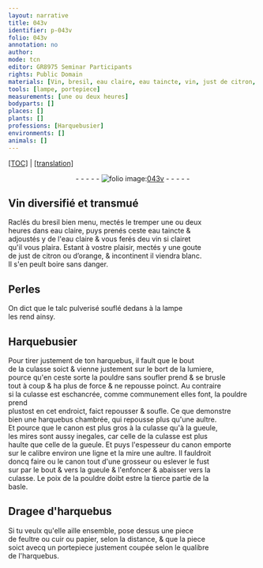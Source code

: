 ```yaml
---
layout: narrative
title: 043v
identifier: p-043v
folio: 043v
annotation: no
author:
mode: tcn
editor: GR8975 Seminar Participants
rights: Public Domain
materials: [Vin, bresil, eau claire, eau taincte, vin, just de citron, orange, Perles, talc pulverisé, pouldre, feultre, cuir, papier]
tools: [lampe, portepiece]
measurements: [une ou deux heures]
bodyparts: []
places: []
plants: []
professions: [Harquebusier]
environments: []
animals: []
---
```


<p><a href="{{ site.baseurl }}/normalized/">[TOC]</a> | <a href="{{ site.baseurl }}/texts/p-043v_tl/" target="_blank">[translation]</a></p><div class="folio" align="center">- - - - - <a href="http://gallica.bnf.fr/ark:/12148/btv1b10500001g/f92.image" target="_blank"><img src="https://cu-mkp.github.io/2017-workshop-edition/assets/photo-icon.png" alt="folio image: " style="display:inline-block; margin-bottom:-3px;"/>043v</a> - - - - - </div>  
  

## <span class="m">Vin</span> diversifié et transmué

 
Raclés du <span class="m">bresil</span> bien menu, mectés le tremper <span class="ms">une ou deux<br/> heures</span> dans <span class="m">eau claire</span>, puys prenés ceste <span class="m">eau taincte</span> &<br/> adjoustés y de l'<span class="m">eau claire</span> & vous ferés d<span class="del">e</span>u <span class="m">vin</span> si clairet<br/> qu'il vous plaira. Estant à v<span class="exp">ost</span>re plaisir, mectés y une goute<br/> de <span class="m">just de citron</span> ou d’<span class="m">orange</span>, & incontinent il viendra blanc.<br/> Il s'en peult boire sans danger. 
 
 
  

## <span class="m">Perles</span>

 
On dict que le <span class="m">talc pulverisé</span> souflé dedans à la <span class="tl">lampe</span><br/> les rend ainsy. 
 
 
  

## <span class="pro">Harquebusier</span>

 
Pour tirer justement de ton harquebus, il fault que le bout<br/> de la culasse soict & vienne justement sur le bort de la lumiere,<br/> pource qu'en ceste sorte la <span class="m">pouldre</span> sans soufler prend & se brusle<br/> tout à coup & ha plus de force & ne repousse poinct. Au co<span class="exp">n</span>traire<br/> si la culasse est eschancrée, co<span class="exp">mm</span>e co<span class="exp">mmun</span>ement elles font, la <span class="m">pouldre</span> prend<br/> plustost en cet endroict, faict repousser & soufle. Ce que demo<span class="exp">n</span>stre<br/> bien une harquebus chambrée, qui repousse plus qu'une aultre.<br/> Et pource que le canon est plus gros à la culasse qu'à la gueule,<br/> les mires sont aussy inegales, car celle de la culasse est plus<br/> haulte que celle de la gueule. Et puys l'espesseur du canon emporte<br/> sur le calibre environ une ligne et la mire une aultre. Il fauldroit<br/> doncq faire ou le canon tout d'une grosseur ou eslever le fust<br/> <span class="del">sur</span> par le bout & vers la gueule & l'enfoncer & abaisser vers la<br/> culasse. Le poix de la <span class="m">pouldre</span> doibt estre la tierce partie de la<br/> basle. 
 
 
  

## Dragee d'harquebus

 
Si tu veulx qu'elle aille ensemble, pose dessus une piece<br/> de <span class="m">feultre</span> ou <span class="m">cuir</span> ou <span class="m">papier</span>, selon la dista<span class="exp">n</span>ce, & que la piece<br/> soict avecq un <span class="tl">portepiece</span> justem<span class="exp">ent</span> coupée selon le qualibre<br/> de l'harquebus. 
 
